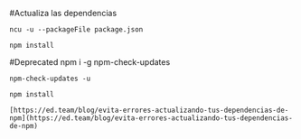 #Actualiza las dependencias  

`ncu -u --packageFile package.json`  

`npm install` 

#Deprecated
    npm i -g npm-check-updates

    npm-check-updates -u

    npm install

    [https://ed.team/blog/evita-errores-actualizando-tus-dependencias-de-npm](https://ed.team/blog/evita-errores-actualizando-tus-dependencias-de-npm)